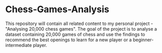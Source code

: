 # Chess-Games-Analysis
This repository will contain all related content to my personal project - "Analysing 20,000 chess games". The goal of the project is to analyse a dataset containing 20,000 games of chess and use the findings to recommend the best openings to learn for a new player or a beginner-intermediate player.
